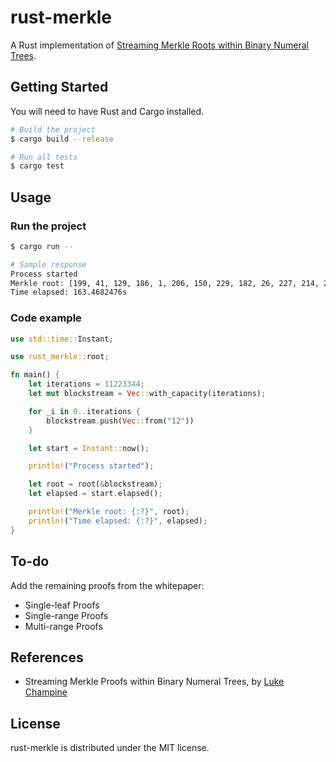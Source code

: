 # rust-merkle

A Rust implementation of [Streaming Merkle Roots within Binary Numeral Trees](https://eprint.iacr.org/2021/038.pdf).

## Getting Started

You will need to have Rust and Cargo installed.

```bash
# Build the project
$ cargo build --release

# Run all tests
$ cargo test
```

## Usage

### Run the project

```bash
$ cargo run --

# Sample response
Process started
Merkle root: [199, 41, 129, 186, 1, 206, 150, 229, 182, 26, 227, 214, 237, 148, 207, 70, 72, 179, 19, 153, 192, 148, 136, 224, 15, 89, 175, 72, 75, 143, 37, 140]
Time elapsed: 163.4682476s
```

### Code example

```Rust
use std::time::Instant;

use rust_merkle::root;

fn main() {
    let iterations = 11223344;
    let mut blockstream = Vec::with_capacity(iterations);

    for _i in 0..iterations {
        blockstream.push(Vec::from("12"))
    }

    let start = Instant::now();

    println!("Process started");

    let root = root(&blockstream);
    let elapsed = start.elapsed();

    println!("Merkle root: {:?}", root);
    println!("Time elapsed: {:?}", elapsed);
}
```

## To-do

Add the remaining proofs from the whitepaper:

- Single-leaf Proofs
- Single-range Proofs
- Multi-range Proofs

## References

- Streaming Merkle Proofs within Binary Numeral Trees, by [Luke Champine](https://eprint.iacr.org/2021/038.pdf)

## License

rust-merkle is distributed under the MIT license.
